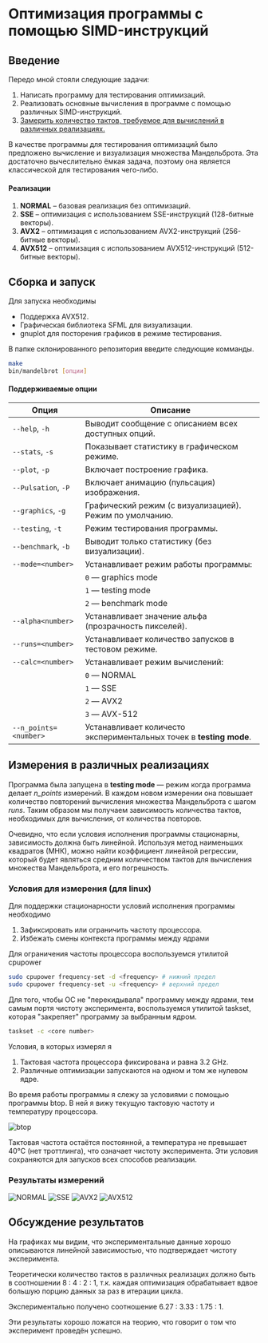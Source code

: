 # Оптимизация программы с помощью SIMD-инструкций

## Введение

Передо мной стояли следующие задачи:
1) Написать программу для тестирования оптимизаций.
2) Реализовать основные вычисления в программе с помощью различных SIMD-инструкций.
3) [Замерить количество тактов, требуемое для вычислений в различных реализациях.](#результаты-измерений)

В качестве программы для тестирования оптимизаций было предложено вычисление и визуализация множества Мандельброта.
Эта достаточно вычеслительно ёмкая задача, поэтому она является классической для тестирования
чего-либо.

#### Реализации
1. **NORMAL** – базовая реализация без оптимизаций.
2. **SSE**    – оптимизация с использованием SSE-инструкций    (128-битные векторы).
3. **AVX2**   – оптимизация с использованием AVX2-инструкций   (256-битные векторы).
4. **AVX512** – оптимизация с использованием AVX512-инструкций (512-битные векторы).

## Сборка и запуск

Для запуска необходимы
- Поддержка AVX512.
- Графическая библиотека SFML для визуализации.
- gnuplot для посторения графиков в режиме тестирования.

В папке склонированного репозитория введите следующие комманды.
```bash
make
bin/mandelbrot [опции]
```
#### Поддерживаемые опции

| Опция                | Описание                                                                 |
|----------------------|--------------------------------------------------------------------------|
| `--help`, `-h`       | Выводит сообщение с описанием всех доступных опций.                      |
| `--stats`, `-s`      | Показывает статистику в графическом режиме.                              |
| `--plot`, `-p`       | Включает построение графика.                                             |
| `--Pulsation`, `-P`  | Включает анимацию (пульсация) изображения.                               |
| `--graphics`, `-g`   | Графический режим (с визуализацией). Режим по умолчанию.                 |
| `--testing`, `-t`    | Режим тестирования программы.                                            |
| `--benchmark`, `-b`  | Выводит только статистику (без визуализации).                            |
| `--mode=<number>`    | Устанавливает режим работы программы:                                    |
|                      | `0` — graphics mode                                                      |
|                      | `1` — testing mode                                                       |
|                      | `2` — benchmark mode                                                     |
| `--alpha<number>`    | Устанавливает значение альфа (прозрачность пикселей).                    |
| `--runs=<number>`    | Устанавливает количество запусков в тестовом режиме.                     |
| `--calc=<number>`    | Устанавливает режим вычислений:                                          |
|                      | `0` — NORMAL                                                             |
|                      | `1` — SSE                                                                |
|                      | `2` — AVX2                                                               |
|                      | `3` — AVX-512                                                            |
| `--n_points=<number>`| Устанавливает количесто экспериментальных точек в **testing mode**.      |

## Измерения в различных реализациях

Программа была запущена в **testing mode** — режим когда программа делает *n_points* измерений.
В каждом новом измерении она повышает количество повторений вычисления множества Мандельброта с
шагом *runs*. Таким образом мы получаем зависимость количества тактов, необходимых для
вычисления, от количества повторов.

Очевидно, что если условия исполнения программы стационарны, зависимость должна быть линейной.
Используя метод наименьших квадратов (МНК), можно найти коэффициент линейной регрессии, который
будет являться средним количеством тактов для вычисления множества Мандельброта, и его погрешность.

### Условия для измерения (для linux)

Для поддержки стационарности условий исполнения программы необходимо
1) Зафиксировать или ограничить частоту процессора.
2) Избежать смены контекста программы между ядрами

Для ограничения частоты процессора воспользуемся утилитой cpupower

```bash
sudo cpupower frequency-set -d <frequency> # нижний предел
sudo cpupower frequency-set -u <frequency> # верхний предел
```

Для того, чтобы ОС не "перекидывала" программу между ядрами,
тем самым портя чистоту эксперимента, воспользуемся утилитой taskset,
которая "закрепяет" программу за выбранным ядром.

```bash
taskset -c <core number>
```

Условия, в которых измерял я
1) Тактовая частота процессора фиксирована и равна 3.2 GHz.
2) Различные оптимизации запускаются на одном и том же нулевом ядре.

Во время работы программы я слежу за условиями с помощью программы btop.
В ней я вижу текущую тактовую частоту и температуру процессора.

![btop](https://github.com/user-attachments/assets/e654156c-7054-4cde-b444-ca7219f3b27a)

Тактовая частота остаётся постоянной, а температура не превышает 40°C (нет троттлинга), что означает чистоту эксперимента.
Эти условия сохраняются для запусков всех способов реализации.

### Результаты измерений

![NORMAL](https://github.com/user-attachments/assets/39800634-fda1-4e81-a3a0-ea6666cd32cf)
![SSE](https://github.com/user-attachments/assets/2c8ca387-487c-49fe-b0a4-0146cfc41bec)
![AVX2](https://github.com/user-attachments/assets/43a9549a-4243-4d89-aee5-abe4b76a7e73)
![AVX512](https://github.com/user-attachments/assets/f0af3030-2c5b-4b88-8fb2-99c69e5e554d)

## Обсуждение результатов
На графиках мы видим, что экспериментальные данные хорошо описываются линейной зависимостью, что
подтверждает чистоту эксперимента.

Теоретически количество тактов в различных реализацих должно быть в соотношении 8 : 4 : 2 : 1,
т.к. каждая оптимизация обрабатывает вдвое большую порцию данных за раз в итерации цикла.

Экспериментально получено соотношение 6.27 : 3.33 : 1.75 : 1.

Эти результаты хорошо ложатся на теорию, что говорит о том что эксперимент проведён успешно.
